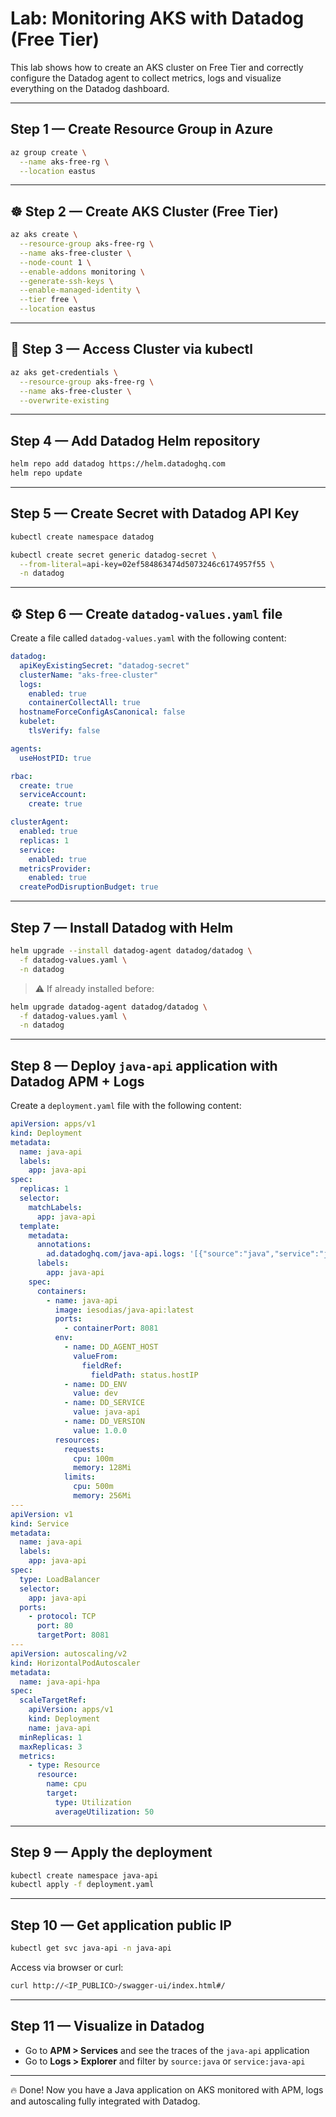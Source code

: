 # Lab: Monitoring AKS with Datadog (Free Tier)

This lab shows how to create an AKS cluster on Free Tier and correctly configure the Datadog agent to collect metrics, logs and visualize everything on the Datadog dashboard.

---

## Step 1 — Create Resource Group in Azure
```bash
az group create \
  --name aks-free-rg \
  --location eastus
```

---

## ☸️ Step 2 — Create AKS Cluster (Free Tier)
```bash
az aks create \
  --resource-group aks-free-rg \
  --name aks-free-cluster \
  --node-count 1 \
  --enable-addons monitoring \
  --generate-ssh-keys \
  --enable-managed-identity \
  --tier free \
  --location eastus
```

---

## 🔑 Step 3 — Access Cluster via kubectl
```bash
az aks get-credentials \
  --resource-group aks-free-rg \
  --name aks-free-cluster \
  --overwrite-existing
```

---

## Step 4 — Add Datadog Helm repository
```bash
helm repo add datadog https://helm.datadoghq.com
helm repo update
```

---

## Step 5 — Create Secret with Datadog API Key
```bash
kubectl create namespace datadog

kubectl create secret generic datadog-secret \
  --from-literal=api-key=02ef584863474d5073246c6174957f55 \
  -n datadog
```

---

## ⚙️ Step 6 — Create `datadog-values.yaml` file

Create a file called `datadog-values.yaml` with the following content:

```yaml
datadog:
  apiKeyExistingSecret: "datadog-secret"
  clusterName: "aks-free-cluster"
  logs:
    enabled: true
    containerCollectAll: true
  hostnameForceConfigAsCanonical: false
  kubelet:
    tlsVerify: false

agents:
  useHostPID: true

rbac:
  create: true
  serviceAccount:
    create: true

clusterAgent:
  enabled: true
  replicas: 1
  service:
    enabled: true
  metricsProvider:
    enabled: true
  createPodDisruptionBudget: true
```

---

## Step 7 — Install Datadog with Helm
```bash
helm upgrade --install datadog-agent datadog/datadog \
  -f datadog-values.yaml \
  -n datadog
```

> ⚠️ If already installed before:
```bash
helm upgrade datadog-agent datadog/datadog \
  -f datadog-values.yaml \
  -n datadog
```

---

## Step 8 — Deploy `java-api` application with Datadog APM + Logs

Create a `deployment.yaml` file with the following content:

```yaml
apiVersion: apps/v1
kind: Deployment
metadata:
  name: java-api
  labels:
    app: java-api
spec:
  replicas: 1
  selector:
    matchLabels:
      app: java-api
  template:
    metadata:
      annotations:
        ad.datadoghq.com/java-api.logs: '[{"source":"java","service":"java-api"}]'
      labels:
        app: java-api
    spec:
      containers:
        - name: java-api
          image: iesodias/java-api:latest
          ports:
            - containerPort: 8081
          env:
            - name: DD_AGENT_HOST
              valueFrom:
                fieldRef:
                  fieldPath: status.hostIP
            - name: DD_ENV
              value: dev
            - name: DD_SERVICE
              value: java-api
            - name: DD_VERSION
              value: 1.0.0
          resources:
            requests:
              cpu: 100m
              memory: 128Mi
            limits:
              cpu: 500m
              memory: 256Mi
---
apiVersion: v1
kind: Service
metadata:
  name: java-api
  labels:
    app: java-api
spec:
  type: LoadBalancer
  selector:
    app: java-api
  ports:
    - protocol: TCP
      port: 80
      targetPort: 8081
---
apiVersion: autoscaling/v2
kind: HorizontalPodAutoscaler
metadata:
  name: java-api-hpa
spec:
  scaleTargetRef:
    apiVersion: apps/v1
    kind: Deployment
    name: java-api
  minReplicas: 1
  maxReplicas: 3
  metrics:
    - type: Resource
      resource:
        name: cpu
        target:
          type: Utilization
          averageUtilization: 50
```

---

## Step 9 — Apply the deployment
```bash
kubectl create namespace java-api
kubectl apply -f deployment.yaml
```

---

## Step 10 — Get application public IP
```bash
kubectl get svc java-api -n java-api
```
Access via browser or curl:
```bash
curl http://<IP_PUBLICO>/swagger-ui/index.html#/
```

---

## Step 11 — Visualize in Datadog
- Go to **APM > Services** and see the traces of the `java-api` application
- Go to **Logs > Explorer** and filter by `source:java` or `service:java-api`

---

🔥 Done! Now you have a Java application on AKS monitored with APM, logs and autoscaling fully integrated with Datadog.
